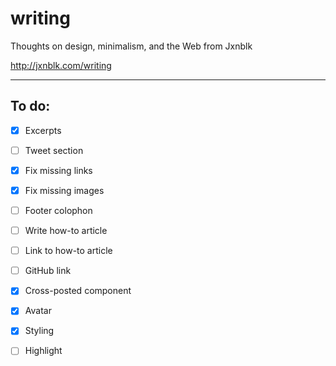 
# writing

Thoughts on design, minimalism, and the Web from Jxnblk

http://jxnblk.com/writing

---

## To do:
- [x] Excerpts
- [ ] Tweet section
- [x] Fix missing links
- [x] Fix missing images
- [ ] Footer colophon
- [ ] Write how-to article
- [ ] Link to how-to article
- [ ] GitHub link
- [x] Cross-posted component
- [x] Avatar
- [x] Styling
- [ ] Highlight


